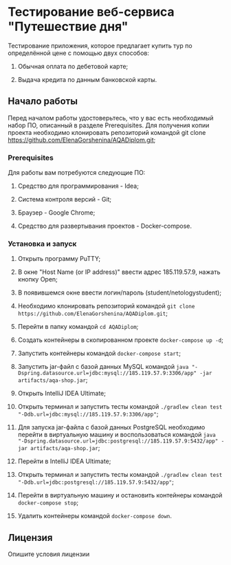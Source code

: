 # Тестирование веб-сервиса "Путешествие дня"

Тестирование приложения, которое предлагает купить тур по определённой цене с помощью двух способов:

1. Обычная оплата по дебетовой карте;

2. Выдача кредита по данным банковской карты.


## Начало работы

Перед началом работы удостоверьтесь, что у вас есть необходимый набор ПО, описанный в разделе Prerequisites. 
Для получения копии проекта необходимо клонировать репозиторий командой git clone https://github.com/ElenaGorshenina/AQADiplom.git;

### Prerequisites

Для работы вам потребуются следующие ПО:

1. Средство для программирования - Idea;

2. Система контроля версий - Git;

3. Браузер - Google Chrome;

4. Средство для развертывания проектов - Docker-compose.

### Установка и запуск

1. Открыть программу PuTTY;

2. В окне "Host Name (or IP address)" ввести адрес 185.119.57.9, нажать кнопку Open;

3. В появившемся окне ввести логин/пароль (student/netologystudent);

4. Необходимо клонировать репозиторий командой `git clone https://github.com/ElenaGorshenina/AQADiplom.git`;

5. Перейти в папку командой `cd AQADiplom`;

6. Создать контейнеры в скопированном проекте `docker-compose up -d`;

7. Запустить контейнеры командой `docker-compose start`;

8. Запустить jar-файл с базой данных MySQL командой `java "-Dspring.datasource.url=jdbc:mysql://185.119.57.9:3306/app" -jar artifacts/aqa-shop.jar`;

9. Открыть IntelliJ IDEA Ultimate;

10. Открыть терминал и запустить тесты командой `./gradlew clean test "-Ddb.url=jdbc:mysql://185.119.57.9:3306/app"`;

11. Для запуска jar-файла с базой данных PostgreSQL необходимо перейти в виртуальную машину и воспользоваться командой `java "-Dspring.datasource.url=jdbc:postgresql://185.119.57.9:5432/app" -jar artifacts/aqa-shop.jar`;

12. Перейти в IntelliJ IDEA Ultimate;

13. Открыть терминал и запустить тесты командой `./gradlew clean test "-Ddb.url=jdbc:postgresql://185.119.57.9:5432/app"`;

14. Перейти в виртуальную машину и остановить контейнеры командой `docker-compose stop`;

15. Удалить контейнеры командой `docker-compose down`.

## Лицензия

Опишите условия лицензии